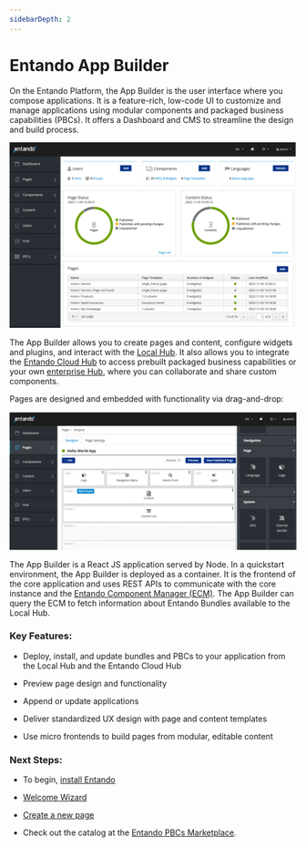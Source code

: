 ```yaml
---
sidebarDepth: 2
---
```


# Entando App Builder

On the Entando Platform, the App Builder is the user interface where you compose applications. It is a feature-rich, low-code UI to customize and manage applications using modular components and packaged business capabilities (PBCs). It offers a Dashboard and CMS to streamline the design and build process. 

![app-builder](./img/app-builder.png)

The App Builder allows you to create pages and content, configure widgets and plugins, and interact with the [Local Hub](local-hub-overview.md). It also allows you to integrate the [Entando Cloud Hub](https://entando.com/composable-platform/packaged-business-capabilities/) to access prebuilt packaged business capabilities or your own [enterprise Hub](../curate/hub-details.md), where you can collaborate and share custom components.  

Pages are designed and embedded with functionality via drag-and-drop:

![page-design](./img/page-design.png)

The App Builder is a React JS application served by Node. In a quickstart environment, the App Builder is deployed as a container. It is the frontend of the core application and uses REST APIs to communicate with the core instance and the [Entando Component Manager (ECM)](ecm-overview.md). The App Builder can query the ECM to fetch information about Entando Bundles available to the Local Hub.

### Key Features:

* Deploy, install, and update bundles and PBCs to your application from the Local Hub and the Entando Cloud Hub

* Preview page design and functionality

* Append or update applications

* Deliver standardized UX design with page and content templates 

* Use micro frontends to build pages from modular, editable content


### Next Steps:

* To begin, [install Entando](../getting-started/README.md#automatic-install)

* [Welcome Wizard](./welcome-wizard.md)

* [Create a new page](../../tutorials/compose/page-management.md)

* Check out the catalog at the [Entando PBCs Marketplace](https://entando.com/composable-platform/packaged-business-capabilities/).
